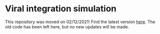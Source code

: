 # Viral integration simulation

This repository was moved on 02/12/2021!  Find the latest version [here](https://github.com/aehrc/vector-integration-simulation-pipeline).  The old code has been left here, but no new updates will be made.
